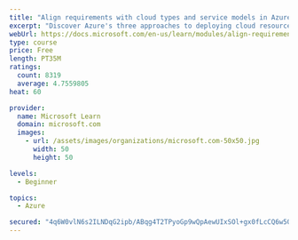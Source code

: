 ```yaml
---
title: "Align requirements with cloud types and service models in Azure"
excerpt: "Discover Azure's three approaches to deploying cloud resources -- public, private, and hybrid -- and learn the difference each makes in your Azure services."
webUrl: https://docs.microsoft.com/en-us/learn/modules/align-requirements-in-azure/
type: course
price: Free
length: PT35M
ratings:
  count: 8319
  average: 4.7559805
heat: 60

provider:
  name: Microsoft Learn
  domain: microsoft.com
  images:
    - url: /assets/images/organizations/microsoft.com-50x50.jpg
      width: 50
      height: 50

levels:
  - Beginner

topics:
  - Azure

secured: "4q6W0vlN6s2ILNDqG2ipb/ABqg4T2TPyoGp9wQpAewUIxSOl+gx0fLcCQ6w5Odhg0DJLVEU+5SUfC1MHOR8ydTOchSQZYI2AyvSrYeRu1d4mucq+uwloQr35Kb2feX5k8t9yZ7ZUwHo56pgRj2aYRrneJM/Rbt/3pqhnHzMkrtp8F3ksiHNJURnIQGjlH+hjn2x/ZA9ugLUBABhDQboKRIQuvBYtS4Zg5kcsiNgzRATHfTLFxVFk+ttErJbP+QZsE+a0LQki742XsQxD8kCjaDbXB9ztqx4Ov6XuJtDzZDZld5a0lxXf21mk7EgofW/qj2TyXzVA5UxtsFMPCs3TjGRR5nxenY9G+I/sQ+PuRXQVW/8rW2lXWpuSuh2EGz7kqia2Qea1bEeyRnqdXhQeV1XzchF+cQkYGzPcWZoYnJc=;Au2R7S2kuJ/tNoe1qY1aww=="
---
```


